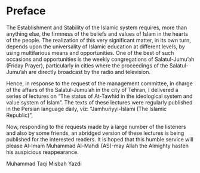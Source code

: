 Preface
=======

The Establishment and Stability of the Islamic system requires, more
than anything else, the firmness of the beliefs and values of Islam in
the hearts of the people. The realization of this very significant
matter, in its own turn, depends upon the universality of Islamic
education at different levels, by using multifarious means and
opportunities. One of the best of such occasions and opportunities is
the weekly congregations of Salatul-Jumu’ah (Friday Prayer),
particularly in cities where the proceedings of the Salatul-Jumu’ah are
directly broadcast by the radio and television.

Hence, in response to the request of the management committee, in charge
of the affairs of the Salatul-Jumu’ah in the city of Tehran, I delivered
a series of lectures on “The status of At-Tawhid in the ideological
system and value system of Islam”. The texts of these lectures were
regularly published in the Persian language daily, viz:
“Jamhuriyyi-Islami (The Islamic Republic)”,

Now, responding to the requests made by a large number of the listeners
and also by some friends, an abridged version of these lectures is being
published for the interested readers. It is hoped that this humble
service will please Al-Imam Muhammad Al-Mahdi (AS)-may Allah the
Almighty hasten his auspicious reappearance.

Muhammad Taqi Misbah Yazdi


